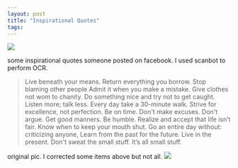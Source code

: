 ```yaml
---
layout: post
title: "Inspirational Quotes"
tags:
---
```


![](http://media.davidkanter.com/Photo-2016-01-24-10-26.jpg) 

some inspirational quotes someone posted on facebook. I used scanbot to perform OCR. 

> Live beneath your means. Return everything 
> you borrow. Stop blaming other people
Admit it when you make a mistake. Give
clothes not wom to chanity. Do something
nice and try not to get caught. Listen more;
talk less. Every day take a 30-minute walk. Strive for excellence, not perfection. Be on
time. Don't make excuses. Don't argue. Get good manners. Be humble. Realize and
accept that life isn’t fair. Know when to keep
> your mouth shut. Go an entire day without:
criticizing anyone, Learn from the past 
for the future. Live in the present. Don't
sweat the small stuff. It’s all small stuff.

original pic. I corrected some items above but not all. 
![](http://media.davidkanter.com/Photo-2016-01-24-12-48.jpg)
